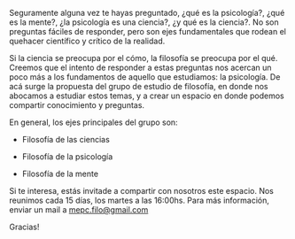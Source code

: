 Seguramente alguna vez te hayas preguntado, ¿qué es la psicología?, ¿qué es la mente?, ¿la psicología es una ciencia?, ¿y qué es la ciencia?. No son preguntas fáciles de responder, pero son ejes fundamentales que rodean el quehacer científico y crítico de la realidad.

Si la ciencia se preocupa por el cómo, la filosofía se preocupa por el qué. Creemos que el intento de responder a estas preguntas nos acercan un poco más a los fundamentos de aquello que estudiamos: la psicología. De acá surge la propuesta del grupo de estudio de filosofía, en donde nos abocamos a estudiar estos temas, y a crear un espacio en donde podemos compartir conocimiento y preguntas.

En general, los ejes principales del grupo son:

- Filosofía de las ciencias

- Filosofía de la psicología

- Filosofía de la mente

Si te interesa, estás invitade a compartir con nosotros este espacio. Nos reunimos cada 15 días, los martes a las 16:00hs. Para más información, enviar un mail a mepc.filo@gmail.com

Gracias!
